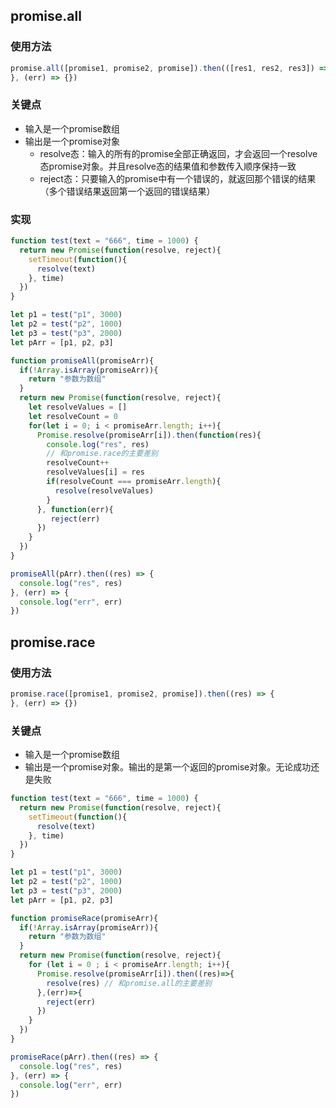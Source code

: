 ## promise.all
### 使用方法
```javascript
promise.all([promise1, promise2, promise]).then(([res1, res2, res3]) => {
}, (err) => {})
```
### 关键点
- 输入是一个promise数组
- 输出是一个promise对象
    - resolve态：输入的所有的promise全部正确返回，才会返回一个resolve态promise对象。并且resolve态的结果值和参数传入顺序保持一致
    - reject态：只要输入的promise中有一个错误的，就返回那个错误的结果（多个错误结果返回第一个返回的错误结果）

### 实现
```javascript
function test(text = "666", time = 1000) {
  return new Promise(function(resolve, reject){
    setTimeout(function(){
      resolve(text)
    }, time)
  })
}

let p1 = test("p1", 3000)
let p2 = test("p2", 1000)
let p3 = test("p3", 2000)
let pArr = [p1, p2, p3]

function promiseAll(promiseArr){
  if(!Array.isArray(promiseArr)){
    return "参数为数组"
  }
  return new Promise(function(resolve, reject){
    let resolveValues = []
    let resolveCount = 0
    for(let i = 0; i < promiseArr.length; i++){
      Promise.resolve(promiseArr[i]).then(function(res){
        console.log("res", res) 
        // 和promise.race的主要差别
        resolveCount++
        resolveValues[i] = res
        if(resolveCount === promiseArr.length){
          resolve(resolveValues)
        }
      }, function(err){
         reject(err)
      })
    }
  })
}

promiseAll(pArr).then((res) => {
  console.log("res", res)
}, (err) => {
  console.log("err", err)
})
```

## promise.race
### 使用方法
```javascript
promise.race([promise1, promise2, promise]).then((res) => {
}, (err) => {})
```

### 关键点
- 输入是一个promise数组
- 输出是一个promise对象。输出的是第一个返回的promise对象。无论成功还是失败

```javascript
function test(text = "666", time = 1000) {
  return new Promise(function(resolve, reject){
    setTimeout(function(){
      resolve(text)
    }, time)
  })
}

let p1 = test("p1", 3000)
let p2 = test("p2", 1000)
let p3 = test("p3", 2000)
let pArr = [p1, p2, p3]

function promiseRace(promiseArr){
  if(!Array.isArray(promiseArr)){
    return "参数为数组"
  }
  return new Promise(function(resolve, reject){
    for (let i = 0 ; i < promiseArr.length; i++){
      Promise.resolve(promiseArr[i]).then((res)=>{
        resolve(res) // 和promise.all的主要差别
      },(err)=>{
        reject(err)
      })
    }
  })
}

promiseRace(pArr).then((res) => {
  console.log("res", res)
}, (err) => {
  console.log("err", err)
})
```